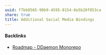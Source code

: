 ```yaml
---
uuid: f7bb0565-90b9-4595-8154-8e5b20f853ca
share: true
title: Additional Social Media Bindings
---
```

#### Backlinks

* [Roadmap - DDaemon Monorepo](/2ffcf8b7-75d5-4f99-bf20-10826df12580)